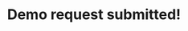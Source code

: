 ---
url: /thank-you
image: /img/casestud.jpg
title: Demo request submitted!
text: 'Thank you for requesting a demo, we will be in touch with you shortly!'
---